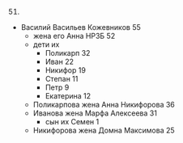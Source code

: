 51.
  * Василий Васильев Кожевников 55
    * жена его Анна НРЗБ 52
    * дети их
      * Поликарп 32
      * Иван 22
      * Никифор 19
      * Степан 11
      * Петр 9
      * Екатерина 12
    * Поликарпова жена Анна Никифорова 36
    * Иванова жена Марфа Алексеева 31
      * сын их Семен 1
    * Никифорова жена Домна Максимова 25